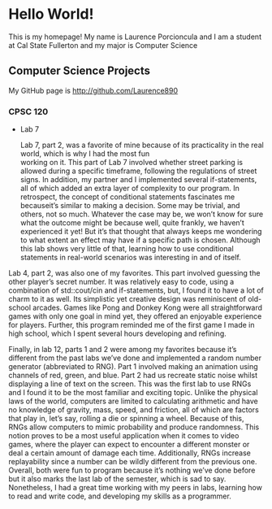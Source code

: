 # Hello World!

This is my homepage! My name is Laurence Porcioncula and I am a student at Cal State Fullerton and my major is Computer Science

## Computer Science Projects

My GitHub page is http://github.com/Laurence890

### CPSC 120

* Lab 7

    Lab 7, part 2, was a favorite of mine because of its practicality in the real world, which is why I had the most fun     
    working on it. This part of Lab 7 involved whether street parking is allowed during a specific timeframe, following the 
    regulations of street signs. In addition, my partner and I implemented several if-statements, all of which added an 
    extra layer of complexity to our program. In retrospect, the concept of conditional statements fascinates me becauseit’s 
    similar to making a decision. Some may be trivial, and others, not so much. Whatever the case may be, we won’t know for 
    sure what the outcome might be because well, quite frankly, we haven’t experienced it yet! But it’s that thought that 
    always keeps me wondering to what extent an effect may have if a specific path is chosen. Although this lab shows very 
    little of that, learning how to use conditional statements in real-world scenarios was interesting in and of itself.

Lab 4, part 2, was also one of my favorites. This part involved guessing the other player’s secret number. It was relatively easy to code, using a combination of std::cout/cin and if-statements, but, I found it to have a lot of charm to it as well. Its simplistic yet creative design was reminiscent of old-school arcades. Games like Pong and Donkey Kong were all straightforward games with only one goal in mind yet, they offered an enjoyable experience for players. Further, this program reminded me of the first game I made in high school, which I spent several hours developing and refining.

Finally, in lab 12, parts 1 and 2 were among my favorites because it’s different from the past labs we’ve done and implemented a random number generator (abbreviated to RNG). Part 1 involved making an animation using channels of red, green, and blue. Part 2 had us recreate static noise whilst displaying a line of text on the screen. This was the first lab to use RNGs and I found it to be the most familiar and exciting topic. Unlike the physical laws of the world, computers are limited to calculating arithmetic and have no knowledge of gravity, mass, speed, and friction, all of which are factors that play in, let’s say, rolling a die or spinning a wheel. Because of this, RNGs allow computers to mimic probability and produce randomness. This notion proves to be a most useful application when it comes to video games, where the player can expect to encounter a different monster or deal a certain amount of damage each time. Additionally, RNGs increase replayability since a number can be wildly different from the previous one. Overall, both were fun to program because it’s nothing we’ve done before but it also marks the last lab of the semester, which is sad to say. Nonetheless, I had a great time working with my peers in labs, learning how to read and write code, and developing my skills as a programmer.
